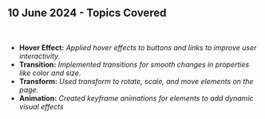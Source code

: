 <h2>10 June 2024 - Topics Covered</h2>
<br>
<ul>
<li><b>Hover Effect:</b> <i>Applied hover effects to buttons and links to improve user interactivity.</i></li>
<li><b>Transition:</b> <i>Implemented transitions for smooth changes in properties like color and size.</i></li>
<li><b>Transform:</b> <i>Used transform to rotate, scale, and move elements on the page.</i></li>
<li><b>Animation:</b> <i>Created keyframe animations for elements to add dynamic visual effects</i></li>
</ul>
